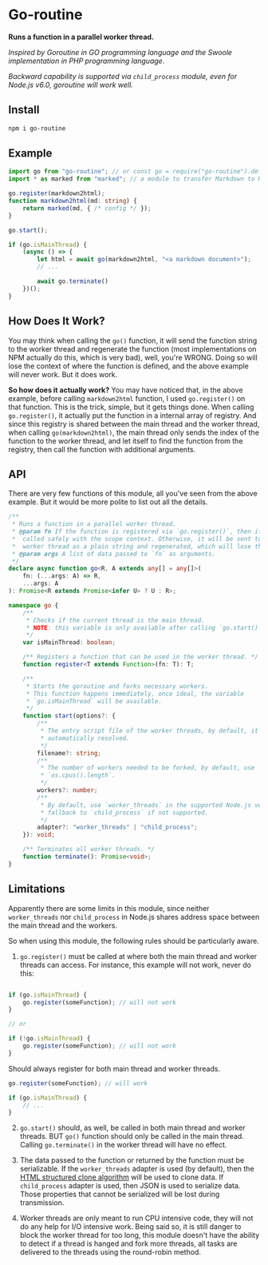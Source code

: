 # Go-routine

**Runs a function in a parallel worker thread.**

*Inspired by Goroutine in GO programming language and the Swoole implementation*
*in PHP programming language.*

*Backward capability is supported via `child_process` module, even for Node.js*
*v6.0, goroutine will work well.*

## Install

```sh
npm i go-routine
```

## Example

```ts
import go from "go-routine"; // or const go = require("go-routine").default
import * as marked from "marked"; // a module to transfer Markdown to HTML

go.register(markdown2html);
function markdown2html(md: string) {
    return marked(md, { /* config */ });
}

go.start();

if (go.isMainThread) {
    (async () => {
        let html = await go(markdown2html, "<a markdown document>");
        // ...

        await go.terminate()
    })();
}
```

## How Does It Work?

You may think when calling the `go()` function, it will send the function string
to the worker thread and regenerate the function (most implementations on NPM
actually do this, which is very bad), well, you're WRONG. Doing so will lose the
context of where the function is defined, and the above example will never work.
But it does work.

**So how does it actually work?** You may have noticed that, in the above
example, before calling `markdown2html` function, I used `go.register()` on
that function. This is the trick, simple, but it gets things done. When calling
`go.register()`, it actually put the function in a internal array of registry.
And since this registry is shared between the main thread and the worker thread,
when calling `go(markdown2html)`, the main thread only sends the index of the
function to the worker thread, and let itself to find the function from the
registry, then call the function with additional arguments.

## API

There are very few functions of this module, all you've seen from the above
example. But it would be more polite to list out all the details.

```ts
/**
 * Runs a function in a parallel worker thread.
 * @param fn If the function is registered via `go.register()`, then it can be
 *  called safely with the scope context. Otherwise, it will be sent to the
 *  worker thread as a plain string and regenerated, which will lose the context.
 * @param args A list of data passed to `fn` as arguments.
 */
declare async function go<R, A extends any[] = any[]>(
    fn: (...args: A) => R,
    ...args: A
): Promise<R extends Promise<infer U> ? U : R>;

namespace go {
    /**
     * Checks if the current thread is the main thread.
     * NOTE: this variable is only available after calling `go.start()`.
     */
    var isMainThread: boolean;

    /** Registers a function that can be used in the worker thread. */
    function register<T extends Function>(fn: T): T;

    /**
     * Starts the goroutine and forks necessary workers.
     * This function happens immediately, once ideal, the variable
     * `go.isMainThread` will be available.
     */
    function start(options?: {
        /**
         * The entry script file of the worker threads, by default, it will be
         * automatically resolved.
         */
        filename?: string;
        /**
         * The number of workers needed to be forked, by default, use
         * `os.cpus().length`.
         */
        workers?: number;
        /**
         * By default, use `worker_threads` in the supported Node.js version and
         * fallback to `child_process` if not supported.
         */
        adapter?: "worker_threads" | "child_process";
    }): void;

    /** Terminates all worker threads. */
    function terminate(): Promise<void>;
}
```

## Limitations

Apparently there are some limits in this module, since neither `worker_threads`
nor `child_process` in Node.js shares address space between the main thread and
the workers.

So when using this module, the following rules should be particularly aware.

1. `go.register()` must be called at where both the main thread and worker
    threads can access. For instance, this example will not work, never do this:

```ts

if (go.isMainThread) {
    go.register(someFunction); // will not work
}

// or

if (!go.isMainThread) {
    go.register(someFunction); // will not work
}
```

Should always register for both main thread and worker threads.

```ts
go.register(someFunction); // will work

if (go.isMainThread) {
    // ...
}
```

2. `go.start()` should, as well, be called in both main thread and worker
    threads. BUT `go()` function should only be called in the main thread.
    Calling `go.terminate()` in the worker thread will have no effect.

3. The data passed to the function or returned by the function must be
    serializable. If the `worker_threads` adapter is used (by default), then the
    [HTML structured clone algorithm](https://developer.mozilla.org/en-US/docs/Web/API/Web_Workers_API/Structured_clone_algorithm)
    will be used to clone data. If `child_process` adapter is used, then JSON is
    used to serialize data. Those properties that cannot be serialized will be
    lost during transmission.

4. Worker threads are only meant to run CPU intensive code, they will not do any
    help for I/O intensive work. Being said so, it is still danger to block the
    worker thread for too long, this module doesn't have the ability to detect
    if a thread is hanged and fork more threads, all tasks are delivered to the
    threads using the round-robin method.